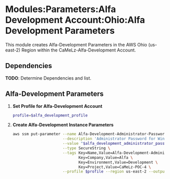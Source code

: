 # Modules:Parameters:Alfa Development Account:Ohio:Alfa Development Parameters

This module creates Alfa-Development Parameters in the AWS Ohio (us-east-2) Region within the
CaMeLz-Alfa-Development Account.

## Dependencies

**TODO**: Determine Dependencies and list.

## Alfa-Development Parameters

1. **Set Profile for Alfa-Development Account**

    ```bash
    profile=$alfa_development_profile
    ```

1. **Create Alfa-Development Instance Parameters**

    ```bash
    aws ssm put-parameter --name Alfa-Development-Administrator-Password \
                          --description 'Administrator Password for Windows Instances' \
                          --value "$alfa_development_administrator_password" \
                          --type SecureString \
                          --tags Key=Name,Value=Alfa-Development-Administrator-Password \
                                 Key=Company,Value=Alfa \
                                 Key=Environment,Value=Development \
                                 Key=Project,Value=CaMeLz-POC-4 \
                          --profile $profile --region us-east-2 --output text
    ```
